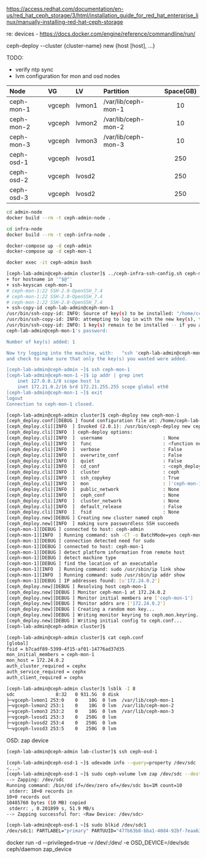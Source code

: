 https://access.redhat.com/documentation/en-us/red_hat_ceph_storage/3/html/installation_guide_for_red_hat_enterprise_linux/manually-installing-red-hat-ceph-storage

re: devices - https://docs.docker.com/engine/reference/commandline/run/

ceph-deploy --cluster {cluster-name} new {host [host], ...}

TODO: 
* verify ntp sync
* lvm configuration for mon and osd nodes

|Node|VG|LV|Partition|Space(GB)|
|:-|:-|:-|:-|:-:|
|ceph-mon-1|vgceph|lvmon1|/var/lib/ceph-mon-1|10|
|ceph-mon-2|vgceph|lvmon2|/var/lib/ceph-mon-2|10|
|ceph-mon-3|vgceph|lvmon3|/var/lib/ceph-mon-3|10|
|ceph-osd-1|vgceph|lvosd1||250|
|ceph-osd-2|vgceph|lvosd2||250|
|ceph-osd-3|vgceph|lvosd2||250|

```bash
cd admin-node
docker build --rm -t ceph-admin-node .
```
```bash
cd infra-node
docker build --rm -t ceph-infra-node .
```
```bash
docker-compose up -d ceph-admin
docker-compose up -d ceph-mon-1
```
```bash
docker exec -it ceph-admin bash
```
```bash
[ceph-lab-admin@ceph-admin cluster]$ ../ceph-infra-ssh-config.sh ceph-mon-1
+ for hostname in '"$@"'
+ ssh-keyscan ceph-mon-1
# ceph-mon-1:22 SSH-2.0-OpenSSH_7.4
# ceph-mon-1:22 SSH-2.0-OpenSSH_7.4
# ceph-mon-1:22 SSH-2.0-OpenSSH_7.4
+ ssh-copy-id ceph-lab-admin@ceph-mon-1
/usr/bin/ssh-copy-id: INFO: Source of key(s) to be installed: "/home/ceph-lab-admin/.ssh/id_rsa.pub"
/usr/bin/ssh-copy-id: INFO: attempting to log in with the new key(s), to filter out any that are already installed
/usr/bin/ssh-copy-id: INFO: 1 key(s) remain to be installed -- if you are prompted now it is to install the new keys
ceph-lab-admin@ceph-mon-1's password: 

Number of key(s) added: 1

Now try logging into the machine, with:   "ssh 'ceph-lab-admin@ceph-mon-1'"
and check to make sure that only the key(s) you wanted were added.

[ceph-lab-admin@ceph-admin ~]$ ssh ceph-mon-1
[ceph-lab-admin@ceph-mon-1 ~]$ ip addr | grep inet
    inet 127.0.0.1/8 scope host lo
    inet 172.21.0.2/16 brd 172.21.255.255 scope global eth0
[ceph-lab-admin@ceph-mon-1 ~]$ exit
logout
Connection to ceph-mon-1 closed.
```
```bash
[ceph-lab-admin@ceph-admin cluster]$ ceph-deploy new ceph-mon-1
[ceph_deploy.conf][DEBUG ] found configuration file at: /home/ceph-lab-admin/.cephdeploy.conf
[ceph_deploy.cli][INFO  ] Invoked (2.0.1): /usr/bin/ceph-deploy new ceph-mon-1
[ceph_deploy.cli][INFO  ] ceph-deploy options:
[ceph_deploy.cli][INFO  ]  username                      : None
[ceph_deploy.cli][INFO  ]  func                          : <function new at 0x7fbf83086d70>
[ceph_deploy.cli][INFO  ]  verbose                       : False
[ceph_deploy.cli][INFO  ]  overwrite_conf                : False
[ceph_deploy.cli][INFO  ]  quiet                         : False
[ceph_deploy.cli][INFO  ]  cd_conf                       : <ceph_deploy.conf.cephdeploy.Conf instance at 0x7fbf828003f8>
[ceph_deploy.cli][INFO  ]  cluster                       : ceph
[ceph_deploy.cli][INFO  ]  ssh_copykey                   : True
[ceph_deploy.cli][INFO  ]  mon                           : ['ceph-mon-1']
[ceph_deploy.cli][INFO  ]  public_network                : None
[ceph_deploy.cli][INFO  ]  ceph_conf                     : None
[ceph_deploy.cli][INFO  ]  cluster_network               : None
[ceph_deploy.cli][INFO  ]  default_release               : False
[ceph_deploy.cli][INFO  ]  fsid                          : None
[ceph_deploy.new][DEBUG ] Creating new cluster named ceph
[ceph_deploy.new][INFO  ] making sure passwordless SSH succeeds
[ceph-mon-1][DEBUG ] connected to host: ceph-admin 
[ceph-mon-1][INFO  ] Running command: ssh -CT -o BatchMode=yes ceph-mon-1
[ceph-mon-1][DEBUG ] connection detected need for sudo
[ceph-mon-1][DEBUG ] connected to host: ceph-mon-1 
[ceph-mon-1][DEBUG ] detect platform information from remote host
[ceph-mon-1][DEBUG ] detect machine type
[ceph-mon-1][DEBUG ] find the location of an executable
[ceph-mon-1][INFO  ] Running command: sudo /usr/sbin/ip link show
[ceph-mon-1][INFO  ] Running command: sudo /usr/sbin/ip addr show
[ceph-mon-1][DEBUG ] IP addresses found: [u'172.24.0.2']
[ceph_deploy.new][DEBUG ] Resolving host ceph-mon-1
[ceph_deploy.new][DEBUG ] Monitor ceph-mon-1 at 172.24.0.2
[ceph_deploy.new][DEBUG ] Monitor initial members are ['ceph-mon-1']
[ceph_deploy.new][DEBUG ] Monitor addrs are ['172.24.0.2']
[ceph_deploy.new][DEBUG ] Creating a random mon key...
[ceph_deploy.new][DEBUG ] Writing monitor keyring to ceph.mon.keyring...
[ceph_deploy.new][DEBUG ] Writing initial config to ceph.conf...
[ceph-lab-admin@ceph-admin cluster]$ 
```
```bash
[ceph-lab-admin@ceph-admin cluster]$ cat ceph.conf
[global]
fsid = b7cadf89-5399-4f15-af01-14776ad37d35
mon_initial_members = ceph-mon-1
mon_host = 172.24.0.2
auth_cluster_required = cephx
auth_service_required = cephx
auth_client_required = cephx
```
```bash
[ceph-lab-admin@ceph-admin cluster]$ lsblk -I 8
sdc               8:32   0 931.5G  0 disk 
├─vgceph-lvmon1 253:0    0    10G  0 lvm  /var/lib/ceph-mon-1
├─vgceph-lvmon2 253:1    0    10G  0 lvm  /var/lib/ceph-mon-2
├─vgceph-lvmon3 253:2    0    10G  0 lvm  /var/lib/ceph-mon-3
├─vgceph-lvosd1 253:3    0   250G  0 lvm  
├─vgceph-lvosd2 253:4    0   250G  0 lvm  
└─vgceph-lvosd3 253:5    0   250G  0 lvm  
```

OSD: zap device
```bash
[ceph-lab-admin@ceph-admin lab-cluster]$ ssh ceph-osd-1

[ceph-lab-admin@ceph-osd-1 ~]$ udevadm info --query=property /dev/sdc
<...>
[ceph-lab-admin@ceph-osd-1 ~]$ sudo ceph-volume lvm zap /dev/sdc --destroy
--> Zapping: /dev/sdc
Running command: /bin/dd if=/dev/zero of=/dev/sdc bs=1M count=10
 stderr: 10+0 records in
10+0 records out
10485760 bytes (10 MB) copied
 stderr: , 0.201899 s, 51.9 MB/s
--> Zapping successful for: <Raw Device: /dev/sdc>

[ceph-lab-admin@ceph-osd-1 ~]$ sudo blkid /dev/sdc1
/dev/sdc1: PARTLABEL="primary" PARTUUID="477b63b8-bba1-40d4-92bf-7eaa63a44238" 
```
docker run -d --privileged=true -v /dev/:/dev/ -e OSD_DEVICE=/dev/sdc ceph/daemon zap_device
